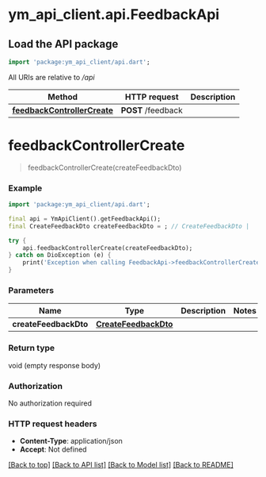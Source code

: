 # ym_api_client.api.FeedbackApi

## Load the API package
```dart
import 'package:ym_api_client/api.dart';
```

All URIs are relative to */api*

Method | HTTP request | Description
------------- | ------------- | -------------
[**feedbackControllerCreate**](FeedbackApi.md#feedbackcontrollercreate) | **POST** /feedback | 


# **feedbackControllerCreate**
> feedbackControllerCreate(createFeedbackDto)



### Example
```dart
import 'package:ym_api_client/api.dart';

final api = YmApiClient().getFeedbackApi();
final CreateFeedbackDto createFeedbackDto = ; // CreateFeedbackDto | 

try {
    api.feedbackControllerCreate(createFeedbackDto);
} catch on DioException (e) {
    print('Exception when calling FeedbackApi->feedbackControllerCreate: $e\n');
}
```

### Parameters

Name | Type | Description  | Notes
------------- | ------------- | ------------- | -------------
 **createFeedbackDto** | [**CreateFeedbackDto**](CreateFeedbackDto.md)|  | 

### Return type

void (empty response body)

### Authorization

No authorization required

### HTTP request headers

 - **Content-Type**: application/json
 - **Accept**: Not defined

[[Back to top]](#) [[Back to API list]](../README.md#documentation-for-api-endpoints) [[Back to Model list]](../README.md#documentation-for-models) [[Back to README]](../README.md)

